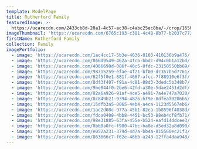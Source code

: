 ```yaml
---
template: ModelPage
title: Rutherford Family
featuredImage: >-
  https://ucarecdn.com/2433cb8d-28a1-4c57-ac38-c4abc25ec8ba/-/crop/1650x786/0,40/-/preview/
imageThumbnail: 'https://ucarecdn.com/6765c193-c381-4c48-8b77-b2037c772905/-/preview/'
firstName: Rutherford Family
collection: Family
imagePortfolio:
  - image: 'https://ucarecdn.com/1ac4cc17-5b3e-4636-8103-410136b9a476/'
  - image: 'https://ucarecdn.com/866d9549-462a-4fcb-bbdc-d94c0b1a12bd/'
  - image: 'https://ucarecdn.com/4066698d-086f-46c5-8fdc-23150550bb69/'
  - image: 'https://ucarecdn.com/98715259-efae-4f21-bf00-dc357b5d7761/'
  - image: 'https://ucarecdn.com/62f5f0e1-881f-4667-afcc-7f88910e6f3f/'
  - image: 'https://ucarecdn.com/8df3f407-f91a-4c81-88d3-3dedc5b348b7/'
  - image: 'https://ucarecdn.com/9be844f0-2be6-42fd-a30e-5dae2451d2df/'
  - image: 'https://ucarecdn.com/02a6a926-91af-4ce5-a491-7a4e747a7020/'
  - image: 'https://ucarecdn.com/8c849b21-9394-4826-bf9e-8dfeaf0206b6/'
  - image: 'https://ucarecdn.com/15dfb3a5-0065-4eb4-a4ca-1123d5567eb6/'
  - image: 'https://ucarecdn.com/1ac2d08c-977a-45b1-82ea-1b8596f4838d/'
  - image: 'https://ucarecdn.com/fdca0408-4bb8-4451-bc53-88eb4cf8fb71/'
  - image: 'https://ucarecdn.com/98e31885-63fa-455e-b524-eafd14ddcee3/'
  - image: 'https://ucarecdn.com/8bb8a0fc-f980-47bc-ba8e-d5ed32a8d090/'
  - image: 'https://ucarecdn.com/e052a231-379d-4d7a-bb4a-815560ec21f3/'
  - image: 'https://ucarecdn.com/863666c7-f62e-46bb-a243-12ffa4daa948/'
---
```


